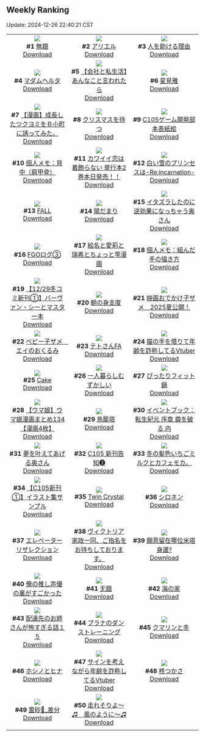 ## Weekly Ranking
Update: 2024-12-26 22:40:21 CST

|      |      |      |
| :----: | :----: | :----: |
| ![](https://i.pixiv.re/c/240x480/img-master/img/2024/12/20/10/57/16/125349440_p0_master1200.jpg)<br>**#1** [無題](https://www.pixiv.net/artworks/125349440)<br>[Download](https://i.pixiv.re/img-original/img/2024/12/20/10/57/16/125349440_p0.png) | ![](https://i.pixiv.re/c/240x480/img-master/img/2024/12/21/00/00/25/125368088_p0_master1200.jpg)<br>**#2** [アリエル](https://www.pixiv.net/artworks/125368088)<br>[Download](https://i.pixiv.re/img-original/img/2024/12/21/00/00/25/125368088_p0.png) | ![](https://i.pixiv.re/c/240x480/img-master/img/2024/12/20/19/52/24/125359837_p0_master1200.jpg)<br>**#3** [人を助ける理由](https://www.pixiv.net/artworks/125359837)<br>[Download](https://i.pixiv.re/img-original/img/2024/12/20/19/52/24/125359837_p0.jpg) |
| ![](https://i.pixiv.re/c/240x480/img-master/img/2024/12/19/00/00/52/125311957_p0_master1200.jpg)<br>**#4** [マダムヘルタ](https://www.pixiv.net/artworks/125311957)<br>[Download](https://i.pixiv.re/img-original/img/2024/12/19/00/00/52/125311957_p0.jpg) | ![](https://i.pixiv.re/c/240x480/img-master/img/2024/12/20/12/00/11/125350402_p0_master1200.jpg)<br>**#5** [【会社と私生活】あんなこと言われたら](https://www.pixiv.net/artworks/125350402)<br>[Download](https://i.pixiv.re/img-original/img/2024/12/20/12/00/11/125350402_p0.jpg) | ![](https://i.pixiv.re/c/240x480/img-master/img/2024/12/20/12/21/51/125350830_p0_master1200.jpg)<br>**#6** [星見雅](https://www.pixiv.net/artworks/125350830)<br>[Download](https://i.pixiv.re/img-original/img/2024/12/20/12/21/51/125350830_p0.jpg) |
| ![](https://i.pixiv.re/c/240x480/img-master/img/2024/12/19/18/00/36/125328690_p0_master1200.jpg)<br>**#7** [【漫画】成長したツクヨミをＢ小町に誘ってみた。](https://www.pixiv.net/artworks/125328690)<br>[Download](https://i.pixiv.re/img-original/img/2024/12/19/18/00/36/125328690_p0.jpg) | ![](https://i.pixiv.re/c/240x480/img-master/img/2024/12/20/07/30/01/125346904_p0_master1200.jpg)<br>**#8** [クリスマスを待つ](https://www.pixiv.net/artworks/125346904)<br>[Download](https://i.pixiv.re/img-original/img/2024/12/20/07/30/01/125346904_p0.jpg) | ![](https://i.pixiv.re/c/240x480/img-master/img/2024/12/22/17/46/37/125339737_p0_master1200.jpg)<br>**#9** [C105ゲーム開発部本表紙絵](https://www.pixiv.net/artworks/125339737)<br>[Download](https://i.pixiv.re/img-original/img/2024/12/22/17/46/37/125339737_p0.png) |
| ![](https://i.pixiv.re/c/240x480/img-master/img/2024/12/19/06/00/09/125318049_p0_master1200.jpg)<br>**#10** [個人メモ：背中（肩甲骨）](https://www.pixiv.net/artworks/125318049)<br>[Download](https://i.pixiv.re/img-original/img/2024/12/19/06/00/09/125318049_p0.jpg) | ![](https://i.pixiv.re/c/240x480/img-master/img/2024/12/20/12/00/42/125350445_p0_master1200.jpg)<br>**#11** [カワイイ恋は着飾らない 単行本2巻本日発売！！](https://www.pixiv.net/artworks/125350445)<br>[Download](https://i.pixiv.re/img-original/img/2024/12/20/12/00/42/125350445_p0.jpg) | ![](https://i.pixiv.re/c/240x480/img-master/img/2024/12/21/10/58/42/125378897_p0_master1200.jpg)<br>**#12** [白い雪のプリンセスは-Re:incarnation-](https://www.pixiv.net/artworks/125378897)<br>[Download](https://i.pixiv.re/img-original/img/2024/12/21/10/58/42/125378897_p0.png) |
| ![](https://i.pixiv.re/c/240x480/img-master/img/2024/12/19/00/00/44/125311928_p0_master1200.jpg)<br>**#13** [FALL](https://www.pixiv.net/artworks/125311928)<br>[Download](https://i.pixiv.re/img-original/img/2024/12/19/00/00/44/125311928_p0.jpg) | ![](https://i.pixiv.re/c/240x480/img-master/img/2024/12/19/00/00/33/125311892_p0_master1200.jpg)<br>**#14** [陽だまり](https://www.pixiv.net/artworks/125311892)<br>[Download](https://i.pixiv.re/img-original/img/2024/12/19/00/00/33/125311892_p0.jpg) | ![](https://i.pixiv.re/c/240x480/img-master/img/2024/12/20/00/02/04/125339905_p0_master1200.jpg)<br>**#15** [イタズラしたのに逆効果になっちゃう奥さん](https://www.pixiv.net/artworks/125339905)<br>[Download](https://i.pixiv.re/img-original/img/2024/12/20/00/02/04/125339905_p0.jpg) |
| ![](https://i.pixiv.re/c/240x480/img-master/img/2024/12/26/02/53/48/125361196_p0_master1200.jpg)<br>**#16** [FGOログ③](https://www.pixiv.net/artworks/125361196)<br>[Download](https://i.pixiv.re/img-original/img/2024/12/26/02/53/48/125361196_p0.jpg) | ![](https://i.pixiv.re/c/240x480/img-master/img/2024/12/20/00/15/03/125340520_p0_master1200.jpg)<br>**#17** [絵名と愛莉と瑞希とちょっと雫漫画](https://www.pixiv.net/artworks/125340520)<br>[Download](https://i.pixiv.re/img-original/img/2024/12/20/00/15/03/125340520_p0.png) | ![](https://i.pixiv.re/c/240x480/img-master/img/2024/12/21/06/00/05/125374765_p0_master1200.jpg)<br>**#18** [個人メモ：組んだ手の描き方](https://www.pixiv.net/artworks/125374765)<br>[Download](https://i.pixiv.re/img-original/img/2024/12/21/06/00/05/125374765_p0.jpg) |
| ![](https://i.pixiv.re/c/240x480/img-master/img/2024/12/20/22/43/04/125365386_p0_master1200.jpg)<br>**#19** [【12/29冬コミ新刊①】バーヴァン・シーとマスター本](https://www.pixiv.net/artworks/125365386)<br>[Download](https://i.pixiv.re/img-original/img/2024/12/20/22/43/04/125365386_p0.jpg) | ![](https://i.pixiv.re/c/240x480/img-master/img/2024/12/20/00/00/25/125339686_p0_master1200.jpg)<br>**#20** [朝の身支度](https://www.pixiv.net/artworks/125339686)<br>[Download](https://i.pixiv.re/img-original/img/2024/12/20/00/00/25/125339686_p0.png) | ![](https://i.pixiv.re/c/240x480/img-master/img/2024/12/20/12/14/38/125350681_p0_master1200.jpg)<br>**#21** [映画おでかけ子ザメ　2025夏公開！](https://www.pixiv.net/artworks/125350681)<br>[Download](https://i.pixiv.re/img-original/img/2024/12/20/12/14/38/125350681_p0.jpg) |
| ![](https://i.pixiv.re/c/240x480/img-master/img/2024/12/20/00/18/54/125340668_p0_master1200.jpg)<br>**#22** [ベビー子ザメ　エイのおくるみ](https://www.pixiv.net/artworks/125340668)<br>[Download](https://i.pixiv.re/img-original/img/2024/12/20/00/18/54/125340668_p0.jpg) | ![](https://i.pixiv.re/c/240x480/img-master/img/2024/12/20/23/13/16/125366420_p0_master1200.jpg)<br>**#23** [テトさんFA](https://www.pixiv.net/artworks/125366420)<br>[Download](https://i.pixiv.re/img-original/img/2024/12/20/23/13/16/125366420_p0.png) | ![](https://i.pixiv.re/c/240x480/img-master/img/2024/12/20/21/22/46/125362747_p0_master1200.jpg)<br>**#24** [猫の手を借りて年齢を詐称してるVtuber](https://www.pixiv.net/artworks/125362747)<br>[Download](https://i.pixiv.re/img-original/img/2024/12/20/21/22/46/125362747_p0.jpg) |
| ![](https://i.pixiv.re/c/240x480/img-master/img/2024/12/20/13/03/57/125351612_p0_master1200.jpg)<br>**#25** [Cake](https://www.pixiv.net/artworks/125351612)<br>[Download](https://i.pixiv.re/img-original/img/2024/12/20/13/03/57/125351612_p0.jpg) | ![](https://i.pixiv.re/c/240x480/img-master/img/2024/12/20/00/00/21/125339661_p0_master1200.jpg)<br>**#26** [一人暮らしむずかしい](https://www.pixiv.net/artworks/125339661)<br>[Download](https://i.pixiv.re/img-original/img/2024/12/20/00/00/21/125339661_p0.png) | ![](https://i.pixiv.re/c/240x480/img-master/img/2024/12/20/20/30/01/125361084_p0_master1200.jpg)<br>**#27** [ぴったりフィット鍋](https://www.pixiv.net/artworks/125361084)<br>[Download](https://i.pixiv.re/img-original/img/2024/12/20/20/30/01/125361084_p0.png) |
| ![](https://i.pixiv.re/c/240x480/img-master/img/2024/12/20/00/01/36/125339863_p0_master1200.jpg)<br>**#28** [【ウマ娘】ウマ娘漫画まとめ134【漫画4枚】](https://www.pixiv.net/artworks/125339863)<br>[Download](https://i.pixiv.re/img-original/img/2024/12/20/00/01/36/125339863_p0.jpg) | ![](https://i.pixiv.re/c/240x480/img-master/img/2024/12/20/00/00/41/125339746_p0_master1200.jpg)<br>**#29** [鳥籠塔](https://www.pixiv.net/artworks/125339746)<br>[Download](https://i.pixiv.re/img-original/img/2024/12/20/00/00/41/125339746_p0.jpg) | ![](https://i.pixiv.re/c/240x480/img-master/img/2024/12/19/00/00/27/125311873_p0_master1200.jpg)<br>**#30** [イベントブック：転生紀元 序章 繭を破る 内](https://www.pixiv.net/artworks/125311873)<br>[Download](https://i.pixiv.re/img-original/img/2024/12/19/00/00/27/125311873_p0.jpg) |
| ![](https://i.pixiv.re/c/240x480/img-master/img/2024/12/19/00/07/07/125312405_p0_master1200.jpg)<br>**#31** [夢を叶えてあげる奥さん](https://www.pixiv.net/artworks/125312405)<br>[Download](https://i.pixiv.re/img-original/img/2024/12/19/00/07/07/125312405_p0.jpg) | ![](https://i.pixiv.re/c/240x480/img-master/img/2024/12/19/20/58/40/125333649_p0_master1200.jpg)<br>**#32** [C105 新刊告知➋](https://www.pixiv.net/artworks/125333649)<br>[Download](https://i.pixiv.re/img-original/img/2024/12/19/20/58/40/125333649_p0.jpg) | ![](https://i.pixiv.re/c/240x480/img-master/img/2024/12/20/18/56/34/125358298_p0_master1200.jpg)<br>**#33** [冬の髪色いちごミルクとカフェモカ。](https://www.pixiv.net/artworks/125358298)<br>[Download](https://i.pixiv.re/img-original/img/2024/12/20/18/56/34/125358298_p0.jpg) |
| ![](https://i.pixiv.re/c/240x480/img-master/img/2024/12/21/20/20/57/125392185_p0_master1200.jpg)<br>**#34** [【C105新刊①】イラスト集サンプル](https://www.pixiv.net/artworks/125392185)<br>[Download](https://i.pixiv.re/img-original/img/2024/12/21/20/20/57/125392185_p0.png) | ![](https://i.pixiv.re/c/240x480/img-master/img/2024/12/19/00/05/25/125312324_p0_master1200.jpg)<br>**#35** [Twin Crystal](https://www.pixiv.net/artworks/125312324)<br>[Download](https://i.pixiv.re/img-original/img/2024/12/19/00/05/25/125312324_p0.jpg) | ![](https://i.pixiv.re/c/240x480/img-master/img/2024/12/20/00/00/34/125339719_p0_master1200.jpg)<br>**#36** [シロネン](https://www.pixiv.net/artworks/125339719)<br>[Download](https://i.pixiv.re/img-original/img/2024/12/20/00/00/34/125339719_p0.jpg) |
| ![](https://i.pixiv.re/c/240x480/img-master/img/2024/12/20/07/10/48/125346678_p0_master1200.jpg)<br>**#37** [エレベーターリザレクション](https://www.pixiv.net/artworks/125346678)<br>[Download](https://i.pixiv.re/img-original/img/2024/12/20/07/10/48/125346678_p0.jpg) | ![](https://i.pixiv.re/c/240x480/img-master/img/2024/12/20/17/55/40/125356544_p0_master1200.jpg)<br>**#38** [ヴィクトリア家政一同、ご指名をお待ちしております。](https://www.pixiv.net/artworks/125356544)<br>[Download](https://i.pixiv.re/img-original/img/2024/12/20/17/55/40/125356544_p0.jpg) | ![](https://i.pixiv.re/c/240x480/img-master/img/2024/12/20/12/15/29/125350698_p0_master1200.jpg)<br>**#39** [願意留在哪位米塔身邊?](https://www.pixiv.net/artworks/125350698)<br>[Download](https://i.pixiv.re/img-original/img/2024/12/20/12/15/29/125350698_p0.jpg) |
| ![](https://i.pixiv.re/c/240x480/img-master/img/2024/12/19/17/02/26/125327336_p0_master1200.jpg)<br>**#40** [俺の推し声優の裏がすごかった](https://www.pixiv.net/artworks/125327336)<br>[Download](https://i.pixiv.re/img-original/img/2024/12/19/17/02/26/125327336_p0.jpg) | ![](https://i.pixiv.re/c/240x480/img-master/img/2024/12/19/00/00/15/125311836_p0_master1200.jpg)<br>**#41** [无题](https://www.pixiv.net/artworks/125311836)<br>[Download](https://i.pixiv.re/img-original/img/2024/12/19/00/00/15/125311836_p0.png) | ![](https://i.pixiv.re/c/240x480/img-master/img/2024/12/19/18/13/38/125329090_p0_master1200.jpg)<br>**#42** [海の家](https://www.pixiv.net/artworks/125329090)<br>[Download](https://i.pixiv.re/img-original/img/2024/12/19/18/13/38/125329090_p0.jpg) |
| ![](https://i.pixiv.re/c/240x480/img-master/img/2024/12/21/17/25/18/125386833_p0_master1200.jpg)<br>**#43** [配達先のお姉さんが怖すぎる話１５](https://www.pixiv.net/artworks/125386833)<br>[Download](https://i.pixiv.re/img-original/img/2024/12/21/17/25/18/125386833_p0.jpg) | ![](https://i.pixiv.re/c/240x480/img-master/img/2024/12/20/00/09/13/125340293_p0_master1200.jpg)<br>**#44** [プラナのダンストレーニング](https://www.pixiv.net/artworks/125340293)<br>[Download](https://i.pixiv.re/img-original/img/2024/12/20/00/09/13/125340293_p0.jpg) | ![](https://i.pixiv.re/c/240x480/img-master/img/2024/12/20/18/32/50/125357750_p0_master1200.jpg)<br>**#45** [クマリンと冬](https://www.pixiv.net/artworks/125357750)<br>[Download](https://i.pixiv.re/img-original/img/2024/12/20/18/32/50/125357750_p0.jpg) |
| ![](https://i.pixiv.re/c/240x480/img-master/img/2024/12/19/00/00/57/125311976_p0_master1200.jpg)<br>**#46** [ホシノとヒナ](https://www.pixiv.net/artworks/125311976)<br>[Download](https://i.pixiv.re/img-original/img/2024/12/19/00/00/57/125311976_p0.jpg) | ![](https://i.pixiv.re/c/240x480/img-master/img/2024/12/19/20/10/51/125332290_p0_master1200.jpg)<br>**#47** [サインを考えながら年齢を詐称してるVtuber](https://www.pixiv.net/artworks/125332290)<br>[Download](https://i.pixiv.re/img-original/img/2024/12/19/20/10/51/125332290_p0.png) | ![](https://i.pixiv.re/c/240x480/img-master/img/2024/12/20/00/02/13/125339914_p0_master1200.jpg)<br>**#48** [柊つかさ](https://www.pixiv.net/artworks/125339914)<br>[Download](https://i.pixiv.re/img-original/img/2024/12/20/00/02/13/125339914_p0.png) |
| ![](https://i.pixiv.re/c/240x480/img-master/img/2024/12/20/01/47/31/125342886_p0_master1200.jpg)<br>**#49** [霊砂🎨_差分](https://www.pixiv.net/artworks/125342886)<br>[Download](https://i.pixiv.re/img-original/img/2024/12/20/01/47/31/125342886_p0.jpg) | ![](https://i.pixiv.re/c/240x480/img-master/img/2024/12/20/17/30/32/125356061_p0_master1200.jpg)<br>**#50** [走れそりよ～♫　風のように～♫](https://www.pixiv.net/artworks/125356061)<br>[Download](https://i.pixiv.re/img-original/img/2024/12/20/17/30/32/125356061_p0.jpg) |
|      |
